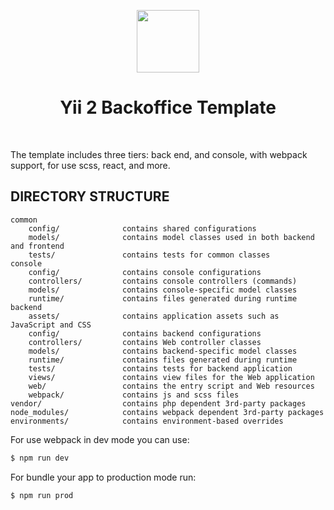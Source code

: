 <p align="center">
    <a href="https://github.com/yiisoft" target="_blank">
        <img src="https://avatars0.githubusercontent.com/u/993323" height="100px">
    </a>
    <h1 align="center">Yii 2 Backoffice Template</h1>
    <br>
</p>

The template includes three tiers: back end, and console, with webpack support, for use scss, react, and more. 

DIRECTORY STRUCTURE
-------------------

```
common
    config/              contains shared configurations
    models/              contains model classes used in both backend and frontend
    tests/               contains tests for common classes    
console
    config/              contains console configurations
    controllers/         contains console controllers (commands)
    models/              contains console-specific model classes
    runtime/             contains files generated during runtime
backend
    assets/              contains application assets such as JavaScript and CSS
    config/              contains backend configurations
    controllers/         contains Web controller classes
    models/              contains backend-specific model classes
    runtime/             contains files generated during runtime
    tests/               contains tests for backend application    
    views/               contains view files for the Web application
    web/                 contains the entry script and Web resources
    webpack/             contains js and scss files
vendor/                  contains php dependent 3rd-party packages
node_modules/            contains webpack dependent 3rd-party packages
environments/            contains environment-based overrides
```

For use webpack in dev mode you can use: 
```bash
$ npm run dev
```

For bundle your app to production mode run: 
```bash
$ npm run prod
```